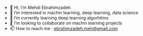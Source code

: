 - 👋 Hi, I’m Mehdi Ebrahimzadeh
- 👀 I’m interested in machin learning, deep learning, data science
- 🌱 I’m currently learning deep learning algorhitms
- 💞️ I’m looking to collaborate on machin learning projects
- 📫 How to reach me : ebrahimzadeh.meh@gmail.com


<!---
m-ebrahimzadeh/m-ebrahimzadeh is a ✨ special ✨ repository because its `README.md` (this file) appears on your GitHub profile.
You can click the Preview link to take a look at your changes.
--->

